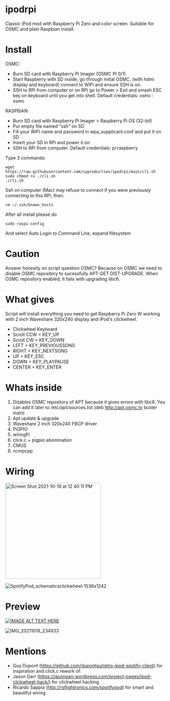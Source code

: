 # ipodrpi
Classic iPod mod with Raspberry Pi Zero and color screen. Suitable for OSMC and plain Raspbian install.

# Install

OSMC: 
- Burn SD card with Raspberry Pi Imager (OSMC PI 0/1)
- Start Raspberry with SD inside, go through initial OSMC, (with hdmi display and keyboard) connect to WIFI and ensure SSH is on.
- SSH to RPi from computer or on RPi go to Power > Exit and smash ESC key on keyboard until you get into shell. Default credentials: osmc : osmc

RASPBIAN: 
- Burn SD card with Raspberry Pi Imager > Raspberry Pi OS (32-bit)
- Put empty file named "ssh" on SD 
- Fill your WIFI name and password in wpa_supplicant.conf and put it on SD
- Insert your SD in RPi and power it on
- SSH to RPi from computer. Default credentials: pi:raspberry

Type 3 commands:
```
wget https://raw.githubusercontent.com/syproduction/ipodrpi/main/cli.sh
sudo chmod +x ./cli.sh
./cli.sh
```
Ssh on computer (Mac) may refuse to connect if you were previously connecting to this RPi, then:
```
rm ~/.ssh/known_hosts
```
After all install please do 
```
sudo raspi-config
```
And select Auto Login to Command Line, expand filesystem
# Caution
Answer honestly on script question OSMC? Because on OSMC we need to disable OSMC repository to sucessfully APT-GET DIST-UPGRADE. When OSMC repository enabled, it fails with upgrading libc6.

# What gives

Script will install everything you need to get Raspberry Pi Zero W working with 2 inch Waveshare 320x240 display and iPod's clickwheel.

- Clickwheel    Keyboard
- Scroll CCW  = KEY_UP
- Scroll CW   = KEY_DOWN
- LEFT        = KEY_PREVIOUSSONG
- RIGHT       = KEY_NEXTSONG
- UP          = KEY_ESC
- DOWN        = KEY_PLAYPAUSE
- CENTER      = KEY_ENTER

# Whats inside
1. Disables OSMC repository of APT because it gives errors with libc6. You can add it later to /etc/apt/sources.list (deb http://apt.osmc.tv buster main)
2. Apt update & upgrade
3. Waveshare 2 inch 320x240 FBCP driver 
4. PiGPIO
5. wiringPi
6. click.c + pigpio abomination
7. CMUS
8. ncmpcpp

# Wiring

<img width="300" alt="Screen Shot 2021-10-19 at 12 40 11 PM" src="https://user-images.githubusercontent.com/26803370/137865049-eb68ea79-724c-4ad0-b095-4171e9a41267.png">

![SpotifyPod_schematicsclickwheel-1536x1242](https://user-images.githubusercontent.com/26803370/137865290-7cd4b812-71f0-4c6b-b2e4-2a74a8433b52.png)

# Preview

[![IMAGE ALT TEXT HERE](https://img.youtube.com/vi/mpBJcG3rq2I/0.jpg)](https://www.youtube.com/watch?v=mpBJcG3rq2I)

![IMG_20211018_234933](https://user-images.githubusercontent.com/26803370/138251642-219fc652-a409-4648-adea-8daf38c2ff15.jpg)

# Mentions
- Guy Dupont (https://github.com/dupontgu/retro-ipod-spotify-client) for inspiration and click.c rework of:
- Jason Garr (https://jasongarr.wordpress.com/project-pages/ipod-clickwheel-hack/) for clickwheel hacking
- Ricardo Sappia (http://rsflightronics.com/spotifypod) for smart and beautiful wiring

